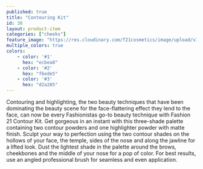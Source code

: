```yaml
---
published: true
title: "Contouring Kit"
id: 38
layout: product-item
categories: ["cheeks"]
feature_image: "https://res.cloudinary.com/f21cosmetics/image/upload/v1495526545/contouring-kit.jpg"
multiple_colors: true
colors:
    - color: '#1'
      hex: "ecbea8"
    - color: '#2'
      hex: "f6ede5"
    - color: '#3'
      hex: "d2a285"
---
```

Contouring and highlighting, the two beauty techniques that have been dominating the beauty scene for the face-flattering effect they lend to the face, can now be every Fashionistas go-to beauty technique with Fashion 21 Contour Kit. Get gorgeous in an instant with this three-shade palette containing two contour powders and one highlighter powder with matte finish. Sculpt your way to perfection using the two contour shades on the hollows of your face, the temple, sides of the nose and along the jawline for a lifted look.   Dust the lightest shade in the palette around the brows, cheekbones and the middle of your nose for a pop of color. For best results, use an angled professional brush for seamless and even application.
